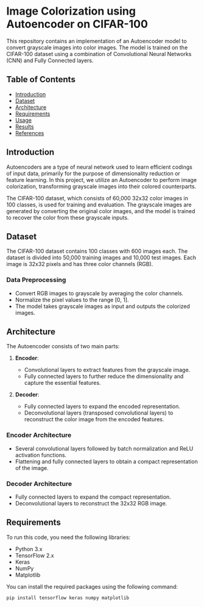 # Image Colorization using Autoencoder on CIFAR-100

This repository contains an implementation of an Autoencoder model to convert grayscale images into color images. The model is trained on the CIFAR-100 dataset using a combination of Convolutional Neural Networks (CNN) and Fully Connected layers.

## Table of Contents
- [Introduction](#introduction)
- [Dataset](#dataset)
- [Architecture](#architecture)
- [Requirements](#requirements)
- [Usage](#usage)
- [Results](#results)
- [References](#references)

## Introduction

Autoencoders are a type of neural network used to learn efficient codings of input data, primarily for the purpose of dimensionality reduction or feature learning. In this project, we utilize an Autoencoder to perform image colorization, transforming grayscale images into their colored counterparts.

The CIFAR-100 dataset, which consists of 60,000 32x32 color images in 100 classes, is used for training and evaluation. The grayscale images are generated by converting the original color images, and the model is trained to recover the color from these grayscale inputs.

## Dataset

The CIFAR-100 dataset contains 100 classes with 600 images each. The dataset is divided into 50,000 training images and 10,000 test images. Each image is 32x32 pixels and has three color channels (RGB).

### Data Preprocessing

- Convert RGB images to grayscale by averaging the color channels.
- Normalize the pixel values to the range [0, 1].
- The model takes grayscale images as input and outputs the colorized images.

## Architecture

The Autoencoder consists of two main parts:

1. **Encoder**: 
   - Convolutional layers to extract features from the grayscale image.
   - Fully connected layers to further reduce the dimensionality and capture the essential features.

2. **Decoder**:
   - Fully connected layers to expand the encoded representation.
   - Deconvolutional layers (transposed convolutional layers) to reconstruct the color image from the encoded features.

### Encoder Architecture
- Several convolutional layers followed by batch normalization and ReLU activation functions.
- Flattening and fully connected layers to obtain a compact representation of the image.

### Decoder Architecture
- Fully connected layers to expand the compact representation.
- Deconvolutional layers to reconstruct the 32x32 RGB image.

## Requirements

To run this code, you need the following libraries:

- Python 3.x
- TensorFlow 2.x
- Keras
- NumPy
- Matplotlib

You can install the required packages using the following command:

```bash
pip install tensorflow keras numpy matplotlib

